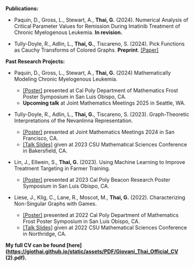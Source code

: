<strong>Publications:</strong>

- Paquin, D., Gross, L., Stewart, A., <strong>Thai, G.</strong> (2024). Numerical Analysis of Critical Parameter Values for Remission During Imatinib Treatment of Chronic Myelogenous Leukemia. <strong>In revision.</strong>

- Tully-Doyle, R., Adlin, L., <strong>Thai, G.</strong>, Tiscareno, S. (2024). Pick Functions as Cauchy Transforms of Colored Graphs. <strong>Preprint</strong>. [[Paper]](https://arxiv.org/abs/2410.10695)

<strong>Past Research Projects:</strong>

- Paquin, D., Gross, L., Stewart, A., <strong>Thai, G.</strong> (2024) Mathematically Modeling Chronic Myelogenous Leukemia.
    - [[Poster]](https://giothai.github.io/static/assets/PDF/Frost_2024_CML_Poster.pdf) presented at Cal Poly Department of Mathematics Frost Poster Symposium in San Luis Obispo, CA.
    - <strong>Upcoming talk</strong> at Joint Mathematics Meetings 2025 in Seattle, WA.

- Tully-Doyle, R., Adlin, L., <strong>Thai, G.</strong>, Tiscareno, S. (2023). Graph-Theoretic Interpretations of the Nevanlinna Representation.
    - [[Poster]](https://giothai.github.io/static/assets/PDF/Frost_2023_Poster.pdf) presented at Joint Mathematics Meetings 2024 in San Francisco, CA.
    - [[Talk Slides]](https://giothai.github.io/static/assets/PDF/CSU_Bakersfield_Conference_Presentation.pdf) given at 2023 CSU Mathematical Sciences Conference in Bakersfield, CA.

- Lin, J., Ellwein, S., <strong>Thai, G.</strong> (2023). Using Machine Learning to Improve Treatment Targeting in Farmer Training.
    - [[Poster]](https://giothai.github.io/static/assets/PDF/BEACoN_Research_Poster.pdf) presented at 2023 Cal Poly Beacon Research Poster Symposium in San Luis Obispo, CA.

- Liese, J., Klig, C., Lane, R., Moscot, M., <strong>Thai, G.</strong> (2022). Characterizing Non-Singular Graphs with Games.
    - [[Poster]](https://giothai.github.io/static/assets/PDF/Frost_Summer_Research_Poster_2022.pdf) presented at 2022 Cal Poly Department of Mathematics Frost Poster Symposium in San Luis Obispo, CA.
    - [[Talk Slides]](https://giothai.github.io/static/assets/PDF/CSU_JMM_2022_Graphs_as_Games.pdf) given at 2022 CSU Mathematical Sciences Conference in Northridge, CA.

<strong>My full CV can be found [here](https://giothai.github.io/static/assets/PDF/Giovani_Thai_Official_CV (2).pdf).</strong>